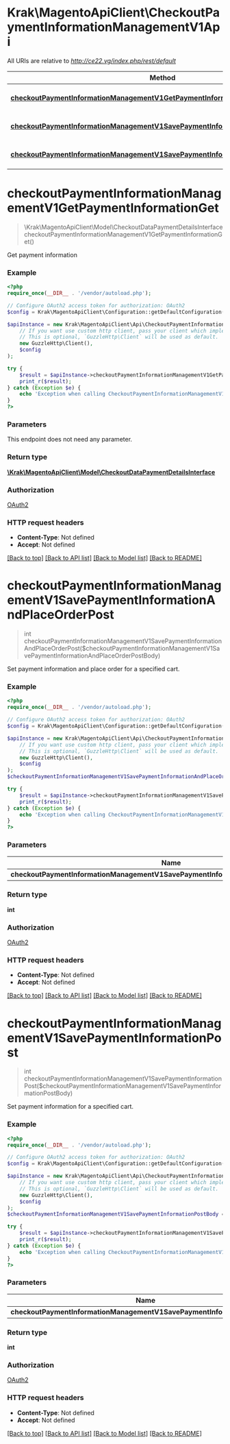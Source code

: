# Krak\MagentoApiClient\CheckoutPaymentInformationManagementV1Api

All URIs are relative to *http://ce22.vg/index.php/rest/default*

Method | HTTP request | Description
------------- | ------------- | -------------
[**checkoutPaymentInformationManagementV1GetPaymentInformationGet**](CheckoutPaymentInformationManagementV1Api.md#checkoutPaymentInformationManagementV1GetPaymentInformationGet) | **GET** /V1/carts/mine/payment-information | 
[**checkoutPaymentInformationManagementV1SavePaymentInformationAndPlaceOrderPost**](CheckoutPaymentInformationManagementV1Api.md#checkoutPaymentInformationManagementV1SavePaymentInformationAndPlaceOrderPost) | **POST** /V1/carts/mine/payment-information | 
[**checkoutPaymentInformationManagementV1SavePaymentInformationPost**](CheckoutPaymentInformationManagementV1Api.md#checkoutPaymentInformationManagementV1SavePaymentInformationPost) | **POST** /V1/carts/mine/set-payment-information | 


# **checkoutPaymentInformationManagementV1GetPaymentInformationGet**
> \Krak\MagentoApiClient\Model\CheckoutDataPaymentDetailsInterface checkoutPaymentInformationManagementV1GetPaymentInformationGet()



Get payment information

### Example
```php
<?php
require_once(__DIR__ . '/vendor/autoload.php');

// Configure OAuth2 access token for authorization: OAuth2
$config = Krak\MagentoApiClient\Configuration::getDefaultConfiguration()->setAccessToken('YOUR_ACCESS_TOKEN');

$apiInstance = new Krak\MagentoApiClient\Api\CheckoutPaymentInformationManagementV1Api(
    // If you want use custom http client, pass your client which implements `GuzzleHttp\ClientInterface`.
    // This is optional, `GuzzleHttp\Client` will be used as default.
    new GuzzleHttp\Client(),
    $config
);

try {
    $result = $apiInstance->checkoutPaymentInformationManagementV1GetPaymentInformationGet();
    print_r($result);
} catch (Exception $e) {
    echo 'Exception when calling CheckoutPaymentInformationManagementV1Api->checkoutPaymentInformationManagementV1GetPaymentInformationGet: ', $e->getMessage(), PHP_EOL;
}
?>
```

### Parameters
This endpoint does not need any parameter.

### Return type

[**\Krak\MagentoApiClient\Model\CheckoutDataPaymentDetailsInterface**](../Model/CheckoutDataPaymentDetailsInterface.md)

### Authorization

[OAuth2](../../README.md#OAuth2)

### HTTP request headers

 - **Content-Type**: Not defined
 - **Accept**: Not defined

[[Back to top]](#) [[Back to API list]](../../README.md#documentation-for-api-endpoints) [[Back to Model list]](../../README.md#documentation-for-models) [[Back to README]](../../README.md)

# **checkoutPaymentInformationManagementV1SavePaymentInformationAndPlaceOrderPost**
> int checkoutPaymentInformationManagementV1SavePaymentInformationAndPlaceOrderPost($checkoutPaymentInformationManagementV1SavePaymentInformationAndPlaceOrderPostBody)



Set payment information and place order for a specified cart.

### Example
```php
<?php
require_once(__DIR__ . '/vendor/autoload.php');

// Configure OAuth2 access token for authorization: OAuth2
$config = Krak\MagentoApiClient\Configuration::getDefaultConfiguration()->setAccessToken('YOUR_ACCESS_TOKEN');

$apiInstance = new Krak\MagentoApiClient\Api\CheckoutPaymentInformationManagementV1Api(
    // If you want use custom http client, pass your client which implements `GuzzleHttp\ClientInterface`.
    // This is optional, `GuzzleHttp\Client` will be used as default.
    new GuzzleHttp\Client(),
    $config
);
$checkoutPaymentInformationManagementV1SavePaymentInformationAndPlaceOrderPostBody = new \Krak\MagentoApiClient\Model\CheckoutPaymentInformationManagementV1SavePaymentInformationAndPlaceOrderPostBody(); // \Krak\MagentoApiClient\Model\CheckoutPaymentInformationManagementV1SavePaymentInformationAndPlaceOrderPostBody | 

try {
    $result = $apiInstance->checkoutPaymentInformationManagementV1SavePaymentInformationAndPlaceOrderPost($checkoutPaymentInformationManagementV1SavePaymentInformationAndPlaceOrderPostBody);
    print_r($result);
} catch (Exception $e) {
    echo 'Exception when calling CheckoutPaymentInformationManagementV1Api->checkoutPaymentInformationManagementV1SavePaymentInformationAndPlaceOrderPost: ', $e->getMessage(), PHP_EOL;
}
?>
```

### Parameters

Name | Type | Description  | Notes
------------- | ------------- | ------------- | -------------
 **checkoutPaymentInformationManagementV1SavePaymentInformationAndPlaceOrderPostBody** | [**\Krak\MagentoApiClient\Model\CheckoutPaymentInformationManagementV1SavePaymentInformationAndPlaceOrderPostBody**](../Model/CheckoutPaymentInformationManagementV1SavePaymentInformationAndPlaceOrderPostBody.md)|  | [optional]

### Return type

**int**

### Authorization

[OAuth2](../../README.md#OAuth2)

### HTTP request headers

 - **Content-Type**: Not defined
 - **Accept**: Not defined

[[Back to top]](#) [[Back to API list]](../../README.md#documentation-for-api-endpoints) [[Back to Model list]](../../README.md#documentation-for-models) [[Back to README]](../../README.md)

# **checkoutPaymentInformationManagementV1SavePaymentInformationPost**
> int checkoutPaymentInformationManagementV1SavePaymentInformationPost($checkoutPaymentInformationManagementV1SavePaymentInformationPostBody)



Set payment information for a specified cart.

### Example
```php
<?php
require_once(__DIR__ . '/vendor/autoload.php');

// Configure OAuth2 access token for authorization: OAuth2
$config = Krak\MagentoApiClient\Configuration::getDefaultConfiguration()->setAccessToken('YOUR_ACCESS_TOKEN');

$apiInstance = new Krak\MagentoApiClient\Api\CheckoutPaymentInformationManagementV1Api(
    // If you want use custom http client, pass your client which implements `GuzzleHttp\ClientInterface`.
    // This is optional, `GuzzleHttp\Client` will be used as default.
    new GuzzleHttp\Client(),
    $config
);
$checkoutPaymentInformationManagementV1SavePaymentInformationPostBody = new \Krak\MagentoApiClient\Model\CheckoutPaymentInformationManagementV1SavePaymentInformationPostBody(); // \Krak\MagentoApiClient\Model\CheckoutPaymentInformationManagementV1SavePaymentInformationPostBody | 

try {
    $result = $apiInstance->checkoutPaymentInformationManagementV1SavePaymentInformationPost($checkoutPaymentInformationManagementV1SavePaymentInformationPostBody);
    print_r($result);
} catch (Exception $e) {
    echo 'Exception when calling CheckoutPaymentInformationManagementV1Api->checkoutPaymentInformationManagementV1SavePaymentInformationPost: ', $e->getMessage(), PHP_EOL;
}
?>
```

### Parameters

Name | Type | Description  | Notes
------------- | ------------- | ------------- | -------------
 **checkoutPaymentInformationManagementV1SavePaymentInformationPostBody** | [**\Krak\MagentoApiClient\Model\CheckoutPaymentInformationManagementV1SavePaymentInformationPostBody**](../Model/CheckoutPaymentInformationManagementV1SavePaymentInformationPostBody.md)|  | [optional]

### Return type

**int**

### Authorization

[OAuth2](../../README.md#OAuth2)

### HTTP request headers

 - **Content-Type**: Not defined
 - **Accept**: Not defined

[[Back to top]](#) [[Back to API list]](../../README.md#documentation-for-api-endpoints) [[Back to Model list]](../../README.md#documentation-for-models) [[Back to README]](../../README.md)

